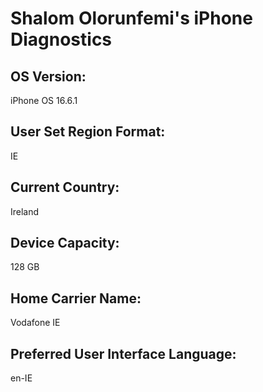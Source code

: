 # Shalom Olorunfemi's iPhone Diagnostics
## OS Version:
iPhone OS 16.6.1
## User Set Region Format:
IE
## Current Country:
Ireland
## Device Capacity:
128 GB
## Home Carrier Name:
Vodafone IE
## Preferred User Interface Language:
en-IE
